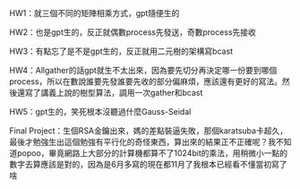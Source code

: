 HW1：就三個不同的矩陣相乘方式，gpt隨便生的


HW2：也是gpt生的，反正就偶數process先發送，奇數process先接收


HW3：有點忘了是不是gpt生的，反正就用二元樹的架構寫bcast


HW4：Allgather的話gpt就生不太出來，因為要先切分再決定哪一份要到哪個process，所以在數說誰要先發誰要先收的部分偏麻煩，應該還有更好的寫法。然後還寫了講義上說的樹型算法，調用一次gather和bcast


HW5：gpt生的，笑死根本沒聽過什麼Gauss-Seidal



Final Project：生個RSA金鑰出來，媽的差點裝逼失敗，那個karatsuba卡超久，最後才勉強生出這個勉強有平行化的奇怪東西，算出來的結果正不正確呢？我不知道popoo，畢竟網路上大部分的計算機都算不了1024bit的乘法，用稍微小一點的數字去算應該是對的，因為是6月多寫的現在都11月了我根本已經看不懂當初寫了啥


